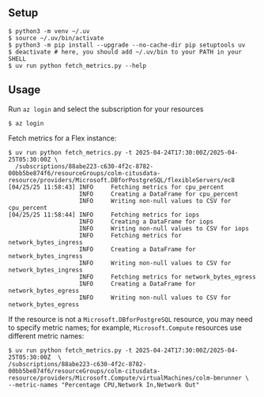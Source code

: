## Setup
```
$ python3 -m venv ~/.uv
$ source ~/.uv/bin/activate
$ python3 -m pip install --upgrade --no-cache-dir pip setuptools uv
$ deactivate # here, you should add ~/.uv/bin to your PATH in your SHELL
$ uv run python fetch_metrics.py --help
```

## Usage

Run `az login` and select the subscription for your resources
```
$ az login
```

Fetch metrics for a Flex instance:

```
$ uv run python fetch_metrics.py -t 2025-04-24T17:30:00Z/2025-04-25T05:30:00Z \
  /subscriptions/88abe223-c630-4f2c-8782-00bb5be874f6/resourceGroups/colm-citusdata-resource/providers/Microsoft.DBforPostgreSQL/flexibleServers/ec8
[04/25/25 11:58:43] INFO     Fetching metrics for cpu_percent
                    INFO     Creating a DataFrame for cpu_percent
                    INFO     Writing non-null values to CSV for cpu_percent
[04/25/25 11:58:44] INFO     Fetching metrics for iops
                    INFO     Creating a DataFrame for iops
                    INFO     Writing non-null values to CSV for iops
                    INFO     Fetching metrics for network_bytes_ingress
                    INFO     Creating a DataFrame for network_bytes_ingress
                    INFO     Writing non-null values to CSV for network_bytes_ingress
                    INFO     Fetching metrics for network_bytes_egress
                    INFO     Creating a DataFrame for network_bytes_egress
                    INFO     Writing non-null values to CSV for network_bytes_egress
```

If the resource is not a `Microsoft.DBforPostgreSQL` resource, you may need to specify metric names; for example, `Microsoft.Compute` resources use different metric names:

```
$ uv run python fetch_metrics.py -t 2025-04-24T17:30:00Z/2025-04-25T05:30:00Z  \
/subscriptions/88abe223-c630-4f2c-8782-00bb5be874f6/resourceGroups/colm-citusdata-resource/providers/Microsoft.Compute/virtualMachines/colm-bmrunner \
--metric-names "Percentage CPU,Network In,Network Out"
```

